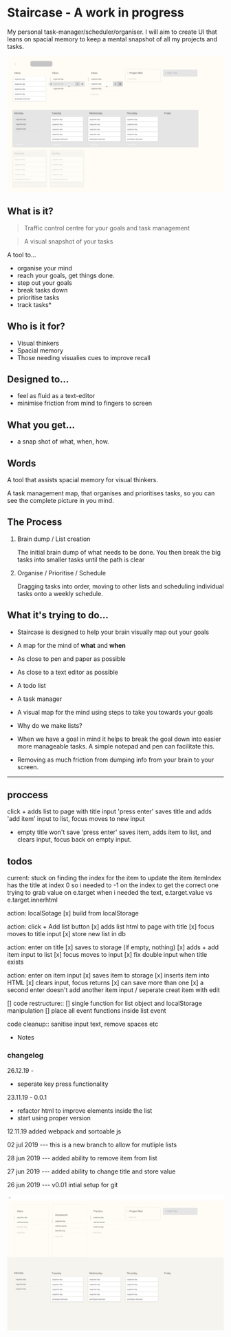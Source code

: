# Staircase - A work in progress
My personal task-manager/scheduler/organiser. I will aim to create UI that leans on spacial memory to keep a mental snapshot of all my projects and tasks. 

![Design](/design/elements.jpg)
## What is it?

> Traffic control centre for your goals and task management

> A visual snapshot of your tasks

A tool to...

- organise your mind
- reach your goals, get things done.
- step out your goals
- break tasks down
- prioritise tasks
- track tasks*

## Who is it for?

- Visual thinkers
- Spacial memory
- Those needing visualies cues to improve recall

## Designed to...  

- feel as fluid as a text-editor
- minimise friction from mind to fingers to screen

## What you get...

- a snap shot of what, when, how.

## Words
A tool that assists spacial memory for visual thinkers.

A task management map, that organises and prioritises tasks, so you can see the complete picture in you mind.

## The Process

1. Brain dump / List creation

   The initial brain dump of what needs to be done. You then break the big tasks into smaller tasks until the path is clear

2. Organise / Prioritise / Schedule

   Dragging tasks into order, moving to other lists and scheduling individual tasks onto a weekly schedule.

## What it's trying to do...

- Staircase is designed to help your brain visually map out your goals
- A map for the mind of **what** and **when**
- As close to pen and paper as possible
- As close to a text editor as possible
- A todo list
- A task manager
- A visual map for the mind using steps to take you towards your goals



- Why do we make lists?
- When we have a goal in mind it helps to break the goal down into easier more manageable tasks. A simple notepad and pen can facilitate this.
- Removing as much friction from dumping info from your brain to your screen.

---

## proccess
click + adds list to page with title input
'press enter' saves title and adds 'add item' input to list, focus moves to new input
- empty title won't save
'press enter' saves item, adds item to list, and clears input, focus back on empty input.

## todos
current:
 stuck on finding the index for the item to update the item 
 itemIndex has the title at index 0 so i needed to -1 on the index to get the correct one
 trying to grab value on e.target when i needed the text, e.target.value vs e.target.innerhtml

action: localSotage
 [x] build from localStorage

action: click + Add list button
 [x] adds list html to page with title
 [x] focus moves to title input
 [x] store new list in db

action: enter on title
 [x] saves to storage (if empty, nothing)
 [x] adds + add item input to list
 [x] focus moves to input
 [x]  fix double input when title exists


action: enter on item input
 [x] saves item to storage
 [x] inserts item into HTML
 [x] clears input, focus returns
 [x] can save more than one
 [x] a second enter doesn't add another item input / seperate creat item with edit

[] code restructure::
    [] single function for list object and localStorage manipulation
    [] place all event functions inside list event

code cleanup::
sanitise input text, remove spaces etc

* Notes


### changelog
26.12.19 - 
- seperate key press functionality

23.11.19 - 0.0.1
- refactor html to improve elements inside the list
- start using proper version
  
12.11.19
added webpack and sortoable js

02 jul 2019 ---
this is a new branch to allow for mutliple lists

28 jun 2019 ---
added ability to remove item from list

27 jun 2019 ---
added ability to change title and store value

26 jun 2019 --- v0.01
intial setup for git


![screen](/design/page-example.jpg) 
